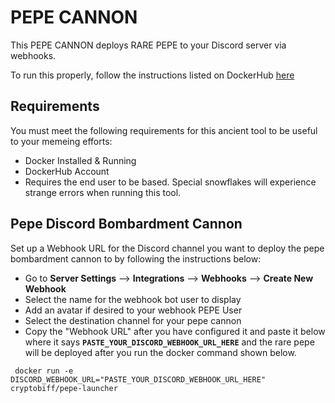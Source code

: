 # PEPE CANNON
This PEPE CANNON deploys RARE PEPE to your Discord server via webhooks.

To run this properly, follow the instructions listed on DockerHub [here](https://hub.docker.com/repository/docker/cryptobiff/pepe-launcher/general)

## Requirements
You must meet the following requirements for this ancient tool to be useful to your memeing efforts:
* Docker Installed & Running
* DockerHub Account
* Requires the end user to be based.  Special snowflakes will experience strange errors when running this tool.

## Pepe Discord Bombardment Cannon
Set up a Webhook URL for the Discord channel you want to deploy the pepe bombardment cannon to by following the instructions below:
* Go to **Server Settings** --> **Integrations** --> **Webhooks** --> **Create New Webhook**
* Select the name for the webhook bot user to display
* Add an avatar if desired to your webhook PEPE User
* Select the destination channel for your pepe cannon
* Copy the "Webhook URL" after you have configured it and paste it below where it says **`PASTE_YOUR_DISCORD_WEBHOOK_URL_HERE`** and the rare pepe will be deployed after you run the docker command shown below.

```
 docker run -e DISCORD_WEBHOOK_URL="PASTE_YOUR_DISCORD_WEBHOOK_URL_HERE" cryptobiff/pepe-launcher

```

